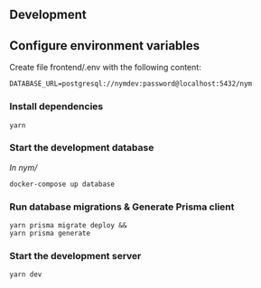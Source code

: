 ## Development

## Configure environment variables

Create file frontend/.env with the following content:

```
DATABASE_URL=postgresql://nymdev:password@localhost:5432/nym
```

### Install dependencies

```
yarn
```

### Start the development database

_In nym/_

```
docker-compose up database
```

### Run database migrations & Generate Prisma client

```
yarn prisma migrate deploy &&
yarn prisma generate
```

### Start the development server

```
yarn dev
```
